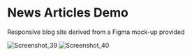 <h1>News Articles Demo</h1>
<p>Responsive blog site derived from a Figma mock-up provided</p>

![Screenshot_39](https://github.com/lexChvz/react-blog-demo/assets/87348142/526c744f-963e-48a9-8453-15d44b532361)
![Screenshot_40](https://github.com/lexChvz/react-blog-demo/assets/87348142/708a5205-ea30-42cb-8b8c-b0c0000c1ebe)
